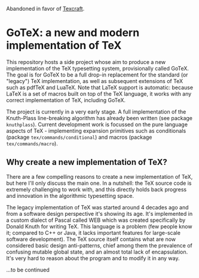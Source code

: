 Abandoned in favor of [Texcraft](https://github.com/jamespfennell/texcraft).

# GoTeX: a new and modern implementation of TeX

This repository hosts a side project whose aim to produce
    a new implementation of the TeX typesetting system, provisionally called GoTeX.
The goal is for GoTeX to be a full drop-in replacement for the standard (or "legacy") TeX implementation,
    as well as subsequent extensions of TeX such as pdfTeX and LuaTeX.
Note that LaTeX support is automatic: because LaTeX is a set of macros built on top of the TeX language,
    it works with any correct implementation of TeX, including GoTeX.

The project is currently in a very early stage.
A full implementation of the Knuth-Plass line-breaking algorithm
    has already been written (see package `knuthplass`).
Current development work is focussed on the pure language aspects of TeX - 
    implementing expansion primitives such as conditionals (package `tex/commands/conditional`) 
    and macros (package `tex/commands/macro`).
    
## Why create a new implementation of TeX?

There are a few compelling reasons to create a new implementation of TeX,
    but here I'll only discuss the main one.
In a nutshell: the TeX source code is extremely challenging to work with,
    and this directly holds back progress and innovation in the algorithmic typesetting space.

The legacy implementation of TeX was started around 4 decades ago 
    and from a software design perspective it's showing its age.
It's implemented in a custom dialect of Pascal called WEB which was created specifically by Donald Knuth
    for writing TeX.
This language is a problem
    (few people know it; compared to C++ or Java, it lacks important features for large-scale software development).
The TeX source itself contains what are now considered basic design anti-patterns,
    chief among them
    the prevalence of confusing mutable global state,
    and an almost total lack of encapsulation.
It's very hard to reason about the program and to modify it in any way.

...to be continued







